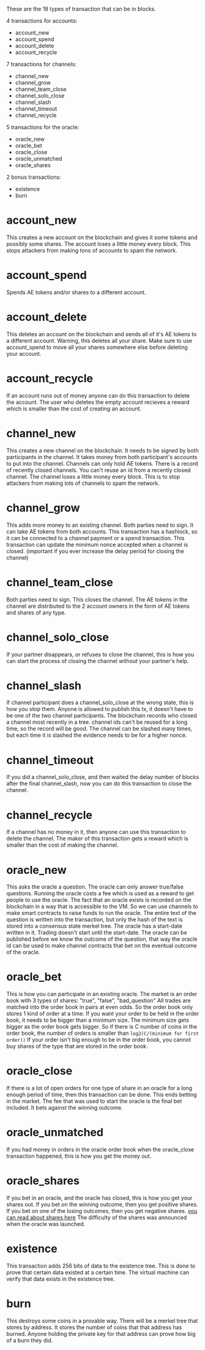 These are the 18 types of transaction that can be in blocks.

4 transactions for accounts:
* account_new
* account_spend
* account_delete
* account_recycle

7 transactions for channels:
* channel_new
* channel_grow
* channel_team_close
* channel_solo_close
* channel_slash
* channel_timeout
* channel_recycle

5 transactions for the oracle:
* oracle_new
* oracle_bet
* oracle_close
* oracle_unmatched
* oracle_shares

2 bonus transactions:
* existence
* burn

# account_new

This creates a new account on the blockchain and gives it some tokens and possibly some shares.
The account loses a little money every block. This stops attackers from making tons of accounts to spam the network.

# account_spend

Spends AE tokens and/or shares to a different account.

# account_delete

This deletes an account on the blockchain and sends all of it's AE tokens to a different account.
Warning, this deletes all your share. Make sure to use account_spend to move all your shares somewhere else before deleting your account.

# account_recycle

If an account runs out of money anyone can do this transaction to delete the account. The user who deletes the empty account recieves a reward which is smaller than the cost of creating an account.

# channel_new

This creates a new channel on the blockchain.
It needs to be signed by both participants in the channel.
It takes money from both participant's accounts to put into the channel.
Channels can only hold AE tokens.
There is a record of recently closed channels. You can't reuse an id from a recently closed channel.
The channel loses a little money every block. This is to stop attackers from making lots of channels to spam the network.

# channel_grow

This adds more money to an existing channel.
Both parties need to sign.
It can take AE tokens from both accounts.
This transaction has a hashlock, so it can be connected to a channel payment or a spend transaction.
This transaction can update the minimum nonce accepted when a channel is closed. (important if you ever increase the delay period for closing the channel)

# channel_team_close

Both parties need to sign.
This closes the channel.
The AE tokens in the channel are distributed to the 2 account owners in the form of AE tokens and shares of any type.

# channel_solo_close

If your partner disappears, or refuses to close the channel, this is how you can start the process of closing the channel without your partner's help.

# channel_slash

If channel participant does a channel_solo_close at the wrong state, this is how you stop them.
Anyone is allowed to publish this tx, it doesn't have to be one of the two channel participants.
The blockchain records who closed a channel most recently in a tree.
channel ids can't be reused for a long time, so the record will be good.
The channel can be slashed many times, but each time it is slashed the evidence needs to be for a higher nonce.

# channel_timeout

If you did a channel_solo_close, and then waited the delay number of blocks after the final channel_slash, now you can do this transaction to close the channel.

# channel_recycle

If a channel has no money in it, then anyone can use this transaction to delete the channel.
The maker of this transaction gets a reward which is smaller than the cost of making the channel.

# oracle_new

This asks the oracle a question.
The oracle can only answer true/false questions.
Running the oracle costs a fee which is used as a reward to get people to use the oracle.
The fact that an oracle exists is recorded on the blockchain in a way that is accessible to the VM. So we can use channels to make smart contracts to raise funds to run the oracle.
The entire text of the question is written into the transaction, but only the hash of the text is stored into a consensus state merkel tree.
The oracle has a start-date written in it. Trading doesn't start until the start-date.
The oracle can be published before we know the outcome of the question, that way the oracle id can be used to make channel contracts that bet on the eventual outcome of the oracle.

# oracle_bet

This is how you can participate in an existing oracle.
The market is an order book with 3 types of shares: "true", "false", "bad_question"
All trades are matched into the order book in pairs at even odds.
So the order book only stores 1 kind of order at a time.
If you want your order to be held in the order book, it needs to be bigger than a minimum size.
The minimum size gets bigger as the order book gets bigger. So if there is C number of coins in the order book, the number of orders is smaller than `log2(C/(minimum for first order))`
If your order isn't big enough to be in the order book, you cannot buy shares of the type that are stored in the order book.

# oracle_close

If there is a lot of open orders for one type of share in an oracle for a long enough period of time, then this transaction can be done.
This ends betting in the market.
The fee that was used to start the oracle is the final bet included. It bets against the winning outcome.

# oracle_unmatched

If you had money in orders in the oracle order book when the oracle_close transaction happened, this is how you get the money out.

# oracle_shares

If you bet in an oracle, and the oracle has closed, this is how you get your shares out.
If you bet on the winning outcome, then you get positive shares. If you bet on one of the losing outcomes, then you get negative shares.
[you can read about shares here](shares.md)
The difficulty of the shares was announced when the oracle was launched.

# existence

This transaction adds 256 bits of data to the existence tree. This is done to prove that certain data existed at a certain time.
The virtual machine can verify that data exists in the existence tree.

# burn

This destroys some coins in a provable way.
There will be a merkel tree that stores by address. It stores the number of coins that that address has burned.
Anyone holding the private key for that address can prove how big of a burn they did.
